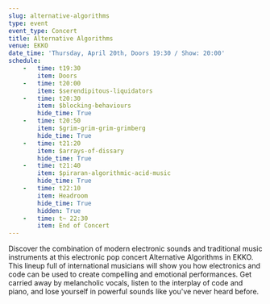 ```yaml
---
slug: alternative-algorithms
type: event
event_type: Concert
title: Alternative Algorithms
venue: EKKO
date_time: 'Thursday, April 20th, Doors 19:30 / Show: 20:00'
schedule:
    -   time: t19:30
        item: Doors
    -   time: t20:00
        item: $serendipitous-liquidators
    -   time: t20:30
        item: $blocking-behaviours
        hide_time: True
    -   time: t20:50
        item: $grim-grim-grim-grimberg
        hide_time: True
    -   time: t21:20
        item: $arrays-of-dissary
        hide_time: True
    -   time: t21:40
        item: $piraran-algorithmic-acid-music
        hide_time: True
    -   time: t22:10
        item: Headroom
        hide_time: True
        hidden: True
    -   time: t~ 22:30
        item: End of Concert
---
```


Discover the combination of modern electronic sounds and traditional music instruments at this electronic pop concert Alternative Algorithms in EKKO. This lineup full of international musicians will show you how electronics and code can be used to create compelling and emotional performances. Get carried away by melancholic vocals, listen to the interplay of code and piano, and lose yourself in powerful sounds like you've never heard before.